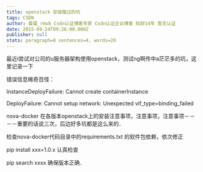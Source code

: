 ```yaml
---
title: openstack 安装踏过的坑
tags: CSDN
author: 蛋蛋_rmvb Csdn认证博客专家 Csdn认证企业博客 码龄14年 暂无认证
date: 2015-09-24T09:26:00.000Z
publisher: null
stats: paragraph=8 sentences=4, words=20
---
```

最近i尝试对公司的u服务器架构使用openstack，测试ng啊传中a茫茫多的坑，这里记录一下

错误信息稀奇百怪：

InstanceDeployFailure: Cannot create containerInstance

DeployFailure: Cannot setup network: Unexpected vif_type=binding_failed

nova-docker 在各版本openstack上的安装注意事项，注意事项，注意事项－－－－重要的话说三次，后边好多坑都是这么来的．

检查nova-docker代码目录中的requirements.txt 的软件包依赖，依次修正

pip install xxx=1.0.x 认真检查

pip search xxxx 确保版本正确．
